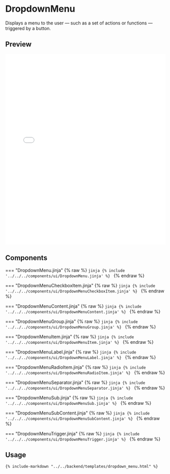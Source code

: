 # DropdownMenu

Displays a menu to the user — such as a set of actions or functions — triggered by a button.

## Preview

<iframe
src="{{ preview_url}}/components/dropdown_menu"
style="width: 100%; height: 600px; border: none;">
</iframe>

## Components

=== "DropdownMenu.jinja"
    {% raw %}
    ```jinja
    {% include '../../../components/ui/DropdownMenu.jinja' %}
    ```
    {% endraw %}

=== "DropdownMenuCheckboxItem.jinja"
    {% raw %}
    ```jinja
    {% include '../../../components/ui/DropdownMenuCheckboxItem.jinja' %}
    ```
    {% endraw %}

=== "DropdownMenuContent.jinja"
    {% raw %}
    ```jinja
    {% include '../../../components/ui/DropdownMenuContent.jinja' %}
    ```
    {% endraw %}

=== "DropdownMenuGroup.jinja"
    {% raw %}
    ```jinja
    {% include '../../../components/ui/DropdownMenuGroup.jinja' %}
    ```
    {% endraw %}

=== "DropdownMenuItem.jinja"
    {% raw %}
    ```jinja
    {% include '../../../components/ui/DropdownMenuItem.jinja' %}
    ```
    {% endraw %}

=== "DropdownMenuLabel.jinja"
    {% raw %}
    ```jinja
    {% include '../../../components/ui/DropdownMenuLabel.jinja' %}
    ```
    {% endraw %}

=== "DropdownMenuRadioItem.jinja"
    {% raw %}
    ```jinja
    {% include '../../../components/ui/DropdownMenuRadioItem.jinja' %}
    ```
    {% endraw %}

=== "DropdownMenuSeparator.jinja"
    {% raw %}
    ```jinja
    {% include '../../../components/ui/DropdownMenuSeparator.jinja' %}
    ```
    {% endraw %}

=== "DropdownMenuSub.jinja"
    {% raw %}
    ```jinja
    {% include '../../../components/ui/DropdownMenuSub.jinja' %}
    ```
    {% endraw %}

=== "DropdownMenuSubContent.jinja"
    {% raw %}
    ```jinja
    {% include '../../../components/ui/DropdownMenuSubContent.jinja' %}
    ```
    {% endraw %}

=== "DropdownMenuTrigger.jinja"
    {% raw %}
    ```jinja
    {% include '../../../components/ui/DropdownMenuTrigger.jinja' %}
    ```
    {% endraw %}

## Usage

```html
{% include-markdown "../../backend/templates/dropdown_menu.html" %}
```
